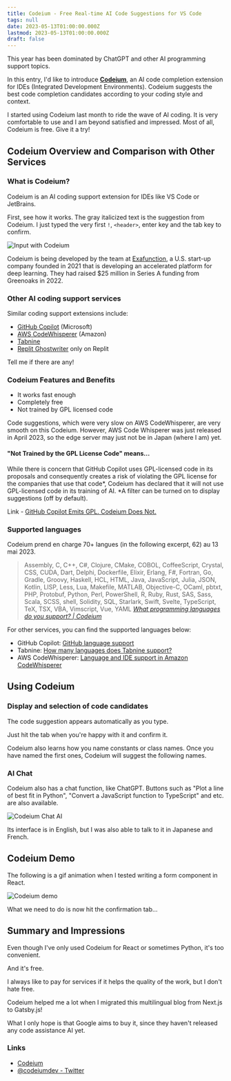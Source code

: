 ```yaml
---
title: Codeium - Free Real-time AI Code Suggestions for VS Code
tags: null
date: 2023-05-13T01:00:00.000Z
lastmod: 2023-05-13T01:00:00.000Z
draft: false
---
```


This year has been dominated by ChatGPT and other AI programming support topics.

In this entry, I'd like to introduce [**Codeium**](https://codeium.com/), an AI code completion extension for IDEs (Integrated Development Environments). Codeium suggests the best code completion candidates according to your coding style and context.

I started using Codeium last month to ride the wave of AI coding. It is very comfortable to use and I am beyond satisfied and impressed. Most of all, Codeium is free. Give it a try!

## Codeium Overview and Comparison with Other Services

### What is Codeium?

Codeium is an AI coding support extension for IDEs like VS Code or JetBrains.

First, see how it works. The gray italicized text is the suggestion from Codeium. I just typed the very first `!`, `<header>`, enter key and the tab key to confirm.

![Input with Codeium](../../../images/codeium01.gif)

Codeium is being developed by the team at [Exafunction](https://exafunction.com/), a U.S. start-up company founded in 2021 that is developing an accelerated platform for deep learning. They had raised $25 million in Series A funding from Greenoaks in 2022.

### Other AI coding support services

Similar coding support extensions include:

- [GitHub Copilot](https://github.com/features/copilot/) (Microsoft)
- [AWS CodeWhisperer](https://aws.amazon.com/jp/codewhisperer/) (Amazon)
- [Tabnine](https://www.tabnine.com/)
- [Replit Ghostwriter](https://replit.com/site/ghostwriter) only on Replit

Tell me if there are any!

### Codeium Features and Benefits

- It works fast enough
- Completely free
- Not trained by GPL licensed code

Code suggestions, which were very slow on AWS CodeWhisperer, are very smooth on this Codeium. However, AWS Code Whisperer was just released in April 2023, so the edge server may just not be in Japan (where I am) yet.

#### "Not Trained by the GPL License Code" means...

While there is concern that GitHub Copilot uses GPL-licensed code in its proposals and consequently creates a risk of violating the GPL license for the companies that use that code*, Codeium has declared that it will not use GPL-licensed code in its training of AI. *A filter can be turned on to display suggestions (off by default).

Link - [GitHub Copilot Emits GPL. Codeium Does Not.](https://codeium.com/blog/copilot-trains-on-gpl-codeium-does-not)

### Supported languages

Codeium prend en charge 70+ langues (in the following excerpt, 62) au 13 mai 2023.

> Assembly, C, C++, C#, Clojure, CMake, COBOL, CoffeeScript, Crystal, CSS, CUDA, Dart, Delphi, Dockerfile, Elixir, Erlang, F#, Fortran, Go, Gradle, Groovy, Haskell, HCL, HTML, Java, JavaScript, Julia, JSON, Kotlin, LISP, Less, Lua, Makefile, MATLAB, Objective-C, OCaml, pbtxt, PHP, Protobuf, Python, Perl, PowerShell, R, Ruby, Rust, SAS, Sass, Scala, SCSS, shell, Solidity, SQL, Starlark, Swift, Svelte, TypeScript, TeX, TSX, VBA, Vimscript, Vue, YAML
> <cite>[What programming languages do you support? | Codeium](https://codeium.com/faq)</cite>

For other services, you can find the supported languages below:

- GitHub Copilot: [GitHub language support](https://docs.github.com/en/enterprise-cloud@latest/get-started/learning-about-github/github-language-support)
- Tabnine: [How many languages does Tabnine support?](https://support.tabnine.com/hc/en-us/articles/5755707074961-How-many-languages-does-Tabnine-support-)
- AWS CodeWhisperer: [Language and IDE support in Amazon CodeWhisperer](https://docs.aws.amazon.com/codewhisperer/latest/userguide/language-ide-support.html#language-support)

## Using Codeium

### Display and selection of code candidates

The code suggestion appears automatically as you type.

Just hit the tab when you're happy with it and confirm it.

Codeium also learns how you name constants or class names. Once you have named the first ones, Codeium will suggest the following names.

### AI Chat

Codeium also has a chat function, like ChatGPT. Buttons such as "Plot a line of best fit in Python", "Convert a JavaScript function to TypeScript" and etc. are also available.

![Codeium Chat AI](../../../images/codeium02.png)

Its interface is in English, but I was also able to talk to it in Japanese and French.

## Codeium Demo

The following is a gif animation when I tested writing a form component in React.

![Codeium demo](../../../images/codeium03.gif)

What we need to do is now hit the confirmation tab...

## Summary and Impressions

Even though I've only used Codeium for React or sometimes Python, it's too convenient.

And it's free.

I always like to pay for services if it helps the quality of the work, but I don't hate free.

Codeium helped me a lot when I migrated this multilingual blog from Next.js to Gatsby.js!

What I only hope is that Google aims to buy it, since they haven't released any code assistance AI yet.

### Links

- [Codeium](https://codeium.com/)
- [@codeiumdev - Twitter](https://twitter.com/codeiumdev)
